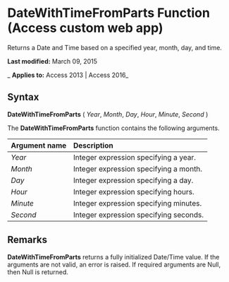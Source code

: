 
# DateWithTimeFromParts Function (Access custom web app)
Returns a Date and Time based on a specified year, month, day, and time.

 **Last modified:** March 09, 2015

 _ **Applies to:** Access 2013 | Access 2016_

## Syntax

 **DateWithTimeFromParts** ( _Year_, _Month_, _Day_, _Hour_, _Minute_, _Second_ )

The  **DateWithTimeFromParts** function contains the following arguments.



|**Argument name**|**Description**|
|:-----|:-----|
| _Year_|Integer expression specifying a year.|
| _Month_|Integer expression specifying a month.|
| _Day_|Integer expression specifying a day.|
| _Hour_|Integer expression specifying hours.|
| _Minute_|Integer expression specifying minutes.|
| _Second_|Integer expression specifying seconds.|

## Remarks

 **DateWithTimeFromParts** returns a fully initialized Date/Time value. If the arguments are not valid, an error is raised. If required arguments are Null, then Null is returned.

